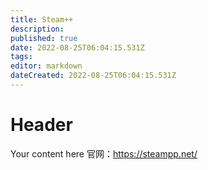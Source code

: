 ```yaml
---
title: Steam++
description: 
published: true
date: 2022-08-25T06:04:15.531Z
tags: 
editor: markdown
dateCreated: 2022-08-25T06:04:15.531Z
---
```


# Header
Your content here
官网：https://steampp.net/